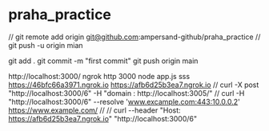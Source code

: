 # praha_practice
// git remote add origin git@github.com:ampersand-github/praha_practice
// git push -u origin mian

git add .
git commit -m "first commit"
git push origin main

http://localhost:3000/
ngrok http 3000
node app.js
sss
https://46bfc66a3971.ngrok.io
https://afb6d25b3ea7.ngrok.io 
// curl -X post "http://localhost:3000/6" -H "domain : http://localhost:3005/"
// curl -H "http://localhost:3000/6" --resolve 'www.excample.com:443:10.0.0.2' https://www.example.com/
//
// curl --header "Host: https://afb6d25b3ea7.ngrok.io" "http://localhost:3000/6"
